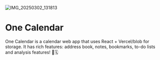 ![IMG_20250302_131813](https://github.com/user-attachments/assets/1b37257f-d7c1-4b65-8622-07574c5c7e55)


# One Calendar

One Calendar is a calendar web app that uses React + Vercel/blob for storage. It has rich features: address book, notes, bookmarks, to-do lists and analysis features! 📅🗓️
